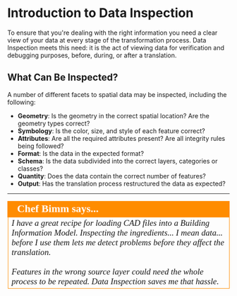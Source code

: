 # Introduction to Data Inspection #

To ensure that you're dealing with the right information you need a clear view of your data at every stage of the transformation process. Data Inspection meets this need: it is the act of viewing data for verification and debugging purposes, before, during, or after a translation.

## What Can Be Inspected? ##
A number of different facets to spatial data may be inspected, including the following:

- **Geometry**: Is the geometry in the correct spatial location? Are the geometry types correct?
- **Symbology**: Is the color, size, and style of each feature correct?
- **Attributes**: Are all the required attributes present? Are all integrity rules being followed?
- **Format**: Is the data in the expected format?
- **Schema**: Is the data subdivided into the correct layers, categories or classes?
- **Quantity**: Does the data contain the correct number of features?
- **Output**: Has the translation process restructured the data as expected?

---

<!--Person X Says Section-->

<table style="border-spacing: 0px">
<tr>
<td style="vertical-align:middle;background-color:darkorange;border: 2px solid darkorange">
<i class="fa fa-quote-left fa-lg fa-pull-left fa-fw" style="color:white;padding-right: 12px;vertical-align:text-top"></i>
<span style="color:white;font-size:x-large;font-weight: bold;font-family:serif">Chef Bimm says...</span>
</td>
</tr>

<tr>
<td style="border: 1px solid darkorange">
<span style="font-family:serif; font-style:italic; font-size:larger">
I have a great recipe for loading CAD files into a Building Information Model. Inspecting the ingredients... I mean data... before I use them lets me detect problems before they affect the translation.
<br><br>Features in the wrong source layer could need the whole process to be repeated. Data Inspection saves me that hassle.
</span>
</td>
</tr>
</table>
